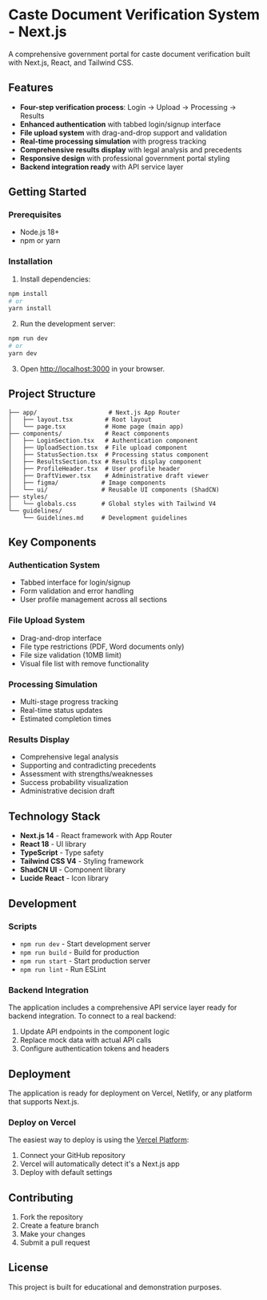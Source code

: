 # Caste Document Verification System - Next.js

A comprehensive government portal for caste document verification built with Next.js, React, and Tailwind CSS.

## Features

- **Four-step verification process**: Login → Upload → Processing → Results
- **Enhanced authentication** with tabbed login/signup interface
- **File upload system** with drag-and-drop support and validation
- **Real-time processing simulation** with progress tracking
- **Comprehensive results display** with legal analysis and precedents
- **Responsive design** with professional government portal styling
- **Backend integration ready** with API service layer

## Getting Started

### Prerequisites

- Node.js 18+ 
- npm or yarn

### Installation

1. Install dependencies:
```bash
npm install
# or
yarn install
```

2. Run the development server:
```bash
npm run dev
# or
yarn dev
```

3. Open [http://localhost:3000](http://localhost:3000) in your browser.

## Project Structure

```
├── app/                    # Next.js App Router
│   ├── layout.tsx         # Root layout
│   └── page.tsx           # Home page (main app)
├── components/            # React components
│   ├── LoginSection.tsx   # Authentication component
│   ├── UploadSection.tsx  # File upload component
│   ├── StatusSection.tsx  # Processing status component
│   ├── ResultsSection.tsx # Results display component
│   ├── ProfileHeader.tsx  # User profile header
│   ├── DraftViewer.tsx    # Administrative draft viewer
│   ├── figma/            # Image components
│   └── ui/               # Reusable UI components (ShadCN)
├── styles/
│   └── globals.css       # Global styles with Tailwind V4
└── guidelines/
    └── Guidelines.md     # Development guidelines
```

## Key Components

### Authentication System
- Tabbed interface for login/signup
- Form validation and error handling
- User profile management across all sections

### File Upload System
- Drag-and-drop interface
- File type restrictions (PDF, Word documents only)
- File size validation (10MB limit)
- Visual file list with remove functionality

### Processing Simulation
- Multi-stage progress tracking
- Real-time status updates
- Estimated completion times

### Results Display
- Comprehensive legal analysis
- Supporting and contradicting precedents
- Assessment with strengths/weaknesses
- Success probability visualization
- Administrative decision draft

## Technology Stack

- **Next.js 14** - React framework with App Router
- **React 18** - UI library
- **TypeScript** - Type safety
- **Tailwind CSS V4** - Styling framework
- **ShadCN UI** - Component library
- **Lucide React** - Icon library

## Development

### Scripts

- `npm run dev` - Start development server
- `npm run build` - Build for production
- `npm run start` - Start production server
- `npm run lint` - Run ESLint

### Backend Integration

The application includes a comprehensive API service layer ready for backend integration. To connect to a real backend:

1. Update API endpoints in the component logic
2. Replace mock data with actual API calls
3. Configure authentication tokens and headers

## Deployment

The application is ready for deployment on Vercel, Netlify, or any platform that supports Next.js.

### Deploy on Vercel

The easiest way to deploy is using the [Vercel Platform](https://vercel.com/new):

1. Connect your GitHub repository
2. Vercel will automatically detect it's a Next.js app
3. Deploy with default settings

## Contributing

1. Fork the repository
2. Create a feature branch
3. Make your changes
4. Submit a pull request

## License

This project is built for educational and demonstration purposes.